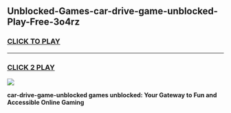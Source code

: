 
## Unblocked-Games-car-drive-game-unblocked-Play-Free-3o4rz
<h3>
<a href="https://premium76.site?title=car-drive-game-unblocked&ref=10A">CLICK TO PLAY</a></h3>
<hr>

<h3>
<a href="https://premium76.site?title=car-drive-game-unblocked&ref=10A">CLICK 2 PLAY</a>
  
</h3>

<a href="https://premium76.site?title=car-drive-game-unblocked&ref=10A"><img src="https://clearcache.store/games.png"></a>


**car-drive-game-unblocked games unblocked: Your Gateway to Fun and Accessible Online Gaming**
